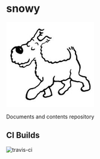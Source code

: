 # snowy

![snowy](images/snowy.jpg)

Documents and contents repository

## CI Builds

![travis-ci](https://travis-ci.org/trussle/snowy.svg)

